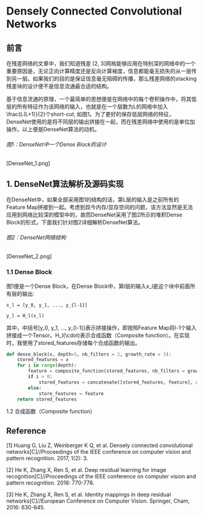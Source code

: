 # Densely Connected Convolutional Networks

## 前言

在残差网络的文章中，我们知道残差 \[2, 3\]网格能够应用在特别深的网络中的一个重要原因是，无论正向计算精度还是反向计算梯度，信息都能毫无损失的从一层传到另一层。如果我们的目的是保证信息毫无阻碍的传播，那么残差网络的stacking残差块的设计便不是信息流通最合适的结构。

基于信息流通的原理，一个最简单的思想便是在网络中的每个卷积操作中，将其低层的所有特征作为该网络的输入，也就是在一个层数为L的网络中加入\frac{L\(L+1\)}{2}个short-cut, 如图1。为了更好的保存低层网络的特征，DenseNet使用的是将不同层的输出拼接在一起，而在残差网络中使用的是单位加操作。以上便是DenseNet算法的动机。

###### 图1：DenseNet中一个Dense Block的设计

\[DenseNet\_1.png\]

## 1. DenseNet算法解析及源码实现

在DenseNet中，如果全部采用图1的结构的话，第L层的输入是之前所有的Feature Map拼接到一起。考虑到现今内存/显存空间的问题，该方法显然是无法应用到网络比较深的模型中的，故而DenseNet采用了图2所示的堆积Dense Block的形式，下面我们针对图2详细解析DenseNet算法。

###### 图2：DenseNet网络结构

\[DenseNet\_2.png\]

### 1.1 Dense Block

图1便是一个Dense Block，在Dense Block中，第l层的输入x\_l是这个块中前面所有层的输出:

```
x_l = [y_0, y_1, ..., y_{l-1}]
```

```
y_l = H_l(x_l)
```

其中，中括号\[y\_0, y\_1, ..., y\_{l-1}\]表示拼接操作，即按照Feature Map将l-1个输入拼接成一个Tensor。H\_l\(\cdot\)表示合成函数（Composite function）。在实现时，我使用了stored\_features存储每个合成函数的输出。

```py
def dense_block(x, depth=5, nb_filters = 2, growth_rate = 3):
    stored_features = x
    for i in range(depth):
        feature = composite_function(stored_features, nb_filters = growth_rate * i + nb_filters)
        if i > 0:
            stored_features = concatenate([stored_features, feature], axis=3)
        else:
            store_features = feature
    return stored_features
```

1.2 合成函数（Composite function）



## Reference

\[1\] Huang G, Liu Z, Weinberger K Q, et al. Densely connected convolutional networks\[C\]//Proceedings of the IEEE conference on computer vision and pattern recognition. 2017, 1\(2\): 3.

\[2\] He K, Zhang X, Ren S, et al. Deep residual learning for image recognition\[C\]//Proceedings of the IEEE conference on computer vision and pattern recognition. 2016: 770-778.

\[3\] He K, Zhang X, Ren S, et al. Identity mappings in deep residual networks\[C\]//European Conference on Computer Vision. Springer, Cham, 2016: 630-645.

